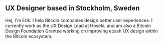 ## UX Designer **based** in Stockholm, Sweden

Hej, I'm Erik. I help Bitcoin companies design better user experiences. I currently work as the UX Design Lead at Hoseki, and am also a Bitcoin Design Foundation Grantee working on improving ecash UX design within the Bitcoin ecosystem.
